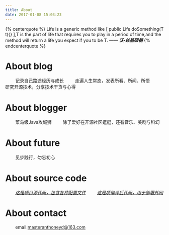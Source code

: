 ```yaml
---
title: About
date: 2017-01-08 15:03:23
---
```


{% centerquote %}
Life is a generic method like [ public <T> Life doSomething(T t){} ],T is the part of life that requires you to play in a period of time,and the method will return a life you expect if you to be T.
									—— ***沃·兹基硕德***
{% endcenterquote %}

# About blog
&emsp;&emsp; 记录自己路途经历与成长
&emsp;&emsp; 走遍人生常态，发表所看、所闻、所悟
&emsp;&emsp; 研究开源技术，分享技术干货与心得


# About blogger
&emsp;&emsp; 菜鸟级Java攻城狮
&emsp;&emsp; 除了爱好在开源社区逛逛，还有音乐、美剧与科幻

# About future
&emsp;&emsp; 见步践行，勿忘初心

# About source code
&emsp;&emsp; *[这是项目源代码，包含各种配置文件](https://github.com/masteranthoneyd/hexo-source)*
&emsp;&emsp; *[这是项编译后代码，用于部署外网](https://github.com/masteranthoneyd/masteranthoneyd.github.io)*

# About contact
&emsp;&emsp; email:masteranthoneyd@163.com


